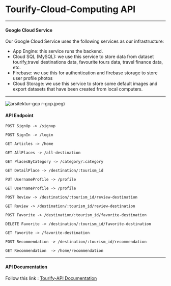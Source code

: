 # Tourify-Cloud-Computing API
---
#### Google Cloud Service
​Our Google Cloud Service uses the following services as our infrastructure:
* App Engine: this service runs the backend.
* Cloud SQL (MySQL): we use this service to store data from dataset tourify,travel destinations data, favourite tours data, travel finance data, etc.
* Firebase: we use this for authentication and firebase storage to store user profile photos
* Cloud Storage: we use this service  to store some default images and export datasets that have been created from local computers.
---
![arsitektur-gcp](https://github.com/Tourify-Capstone-Project/Tourify-Cloud-Computing/assets/47408640/a0a2148f-ed1e-46f6-8e6a-de457e53ea4b)
r-gcp.jpeg)
#### API Endpoint
```
POST SignUp -> /signup
```
```
POST SignIn -> /login
```
```
GET Articles -> /home
```
```
GET AllPlaces -> /all-destination
```
```
GET PlacesByCategory -> /category/:category
```
```
GET DetailPlace -> /destination/:tourism_id
```
```
PUT UsernameProfile -> /profile
```
```
GET UsernameProfile -> /profile
```
```
POST Review -> /destination/:tourism_id/review-destination
```
```
GET Review -> /destination/:tourism_id/review-destination
```
```
POST Favorite -> /destination/:tourism_id/favorite-destination
```
```
DELETE Favorite -> /destination/:tourism_id/favorite-destination
```
```
GET Favorite -> /favorite-destination
```
```
POST Recommendation -> /destination/:tourism_id/recommendation
```
```
GET Recommendation  -> /home/recommendation
```
---
#### API Documentation
Follow this link : [Tourify-API Documentation](https://documenter.getpostman.com/view/34779132/2sA3XQi2Zu)

